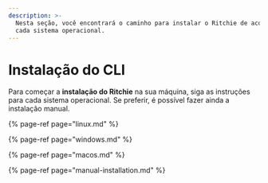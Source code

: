 ```yaml
---
description: >-
  Nesta seção, você encontrará o caminho para instalar o Ritchie de acordo com
  cada sistema operacional.
---
```


# Instalação do CLI

Para começar a **instalação do Ritchie** na sua máquina, siga as instruções para cada sistema operacional. Se preferir, é possível fazer ainda a instalação manual. 

{% page-ref page="linux.md" %}

{% page-ref page="windows.md" %}

{% page-ref page="macos.md" %}

{% page-ref page="manual-installation.md" %}





